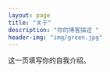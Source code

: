 ```yaml
---
layout: page
title: "关于"
description: "你的博客描述 " 
header-img: "img/green.jpg"
---
```


这一页填写你的自我介绍。





